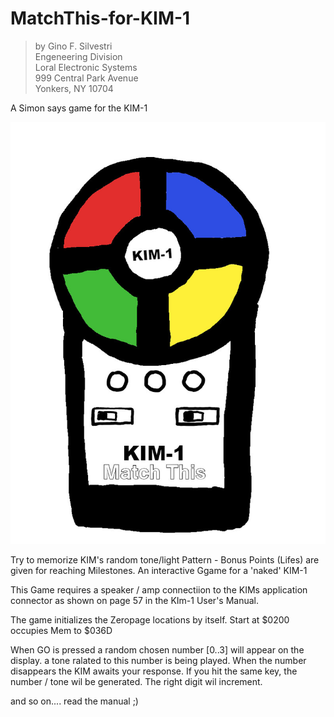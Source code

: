 # MatchThis-for-KIM-1
 >by Gino F. Silvestri <br>
 >Engeneering Division <br>
 >Loral Electronic Systems <br>
 >999 Central Park Avenue <br>
 >Yonkers, NY 10704 <br>

A Simon says game for the KIM-1

![ss][1]

Try to memorize KIM's random tone/light Pattern - Bonus Points (Lifes) are given for reaching Milestones.
An interactive Ggame for a 'naked' KIM-1

This Game requires a speaker / amp connectiion to the KIMs application connector as shown on page 57 in the KIm-1 User's Manual.

The game initializes the Zeropage locations by itself. 
Start at $0200
occupies Mem to $036D

When GO is pressed a random chosen number [0..3] will appear on the display. a tone ralated to this number is being played. 
When the number disappears the KIM awaits your response. If you hit the same key, the number / tone wil be generated.
The right digit wil increment.

and so on.... read the manual ;)

 [1]: https://github.com/netzherpes/MatchThis-for-KIM-1/blob/main/MatchThis.JPG?raw=true

